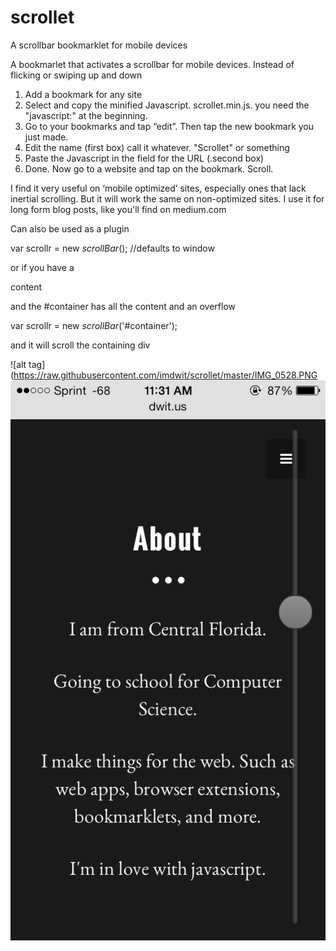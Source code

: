scrollet
========

A scrollbar bookmarklet for mobile devices


A bookmarlet that activates a scrollbar for mobile devices. Instead of flicking or swiping up and down 

1. Add a bookmark for any site 
2. Select and copy the minified Javascript. scrollet.min.js. you need the "javascript:" at the beginning. 
3. Go to your bookmarks and tap “edit”. Then tap the new bookmark you just made. 
4. Edit the name (first box) call it whatever. "Scrollet" or something
5. Paste the Javascript in the field for the URL (.second box)
5. Done. Now go to a website and tap on the bookmark. Scroll.



I find it very useful on ‘mobile optimized’ sites, especially ones that lack inertial scrolling. But it will work the same on non-optimized sites.
I use it for long form blog posts, like you'll find on medium.com


Can also be used as a plugin 

var scrollr = new _scrollBar_(); //defaults to window

or if you have a <div id="container">content</div>

and the #container has all the content and an overflow

var scrollr = new _scrollBar_('#container');

and it will scroll the containing div


 
  ![alt tag](https://raw.githubusercontent.com/imdwit/scrollet/master/IMG_0528.PNG
  ![alt tag](https://raw.githubusercontent.com/imdwit/scrollet/master/IMG_0527.PNG)
